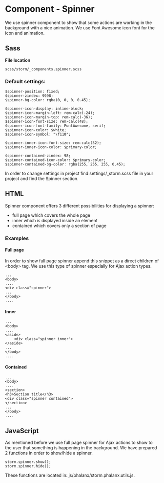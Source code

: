 #  Component - Spinner 

We use spinner component to show that some actions are working in the background with a nice animation. We use Font Awesome icon font for the icon and animation.

## Sass

**File location**

``` 
scss/storm/_components.spinner.scss
```

### Default settings:

``` 
$spinner-position: fixed;
$spinner-zindex: 9998;
$spinner-bg-color: rgba(0, 0, 0, 0.45);

$spinner-icon-display: inline-block;
$spinner-icon-margin-left: rem-calc(-24);
$spinner-icon-margin-top: rem-calc(-36);
$spinner-icon-font-size: rem-calc(48);
$spinner-icon-font-family: FontAwesome, serif;
$spinner-icon-color: $white;
$spinner-icon-symbol: "\f110";

$spinner-inner-icon-font-size: rem-calc(32);
$spinner-inner-icon-color: $primary-color;

$spinner-contained-zindex: 98;
$spinner-contained-icon-color: $primary-color;
$spinner-contained-bg-color: rgba(255, 255, 255, 0.45);
```

In order to change settings in project find settings/\_storm.scss file in your project and find the Spinner section.

## HTML

Spinner component offers 3 different possibilities for displaying a spinner:

  - full page which covers the whole page
  - inner which is displayed inside an element
  - contained which covers only a section of page

### Examples

#### Full page

In order to show full page spinner append this snippet as a direct children of \<body\> tag. We use this type of spinner especially for Ajax action types.

``` 
...
<body>
....
<div class="spinner">
...
</body>
....
```

#### Inner 

``` 
...
<body>
....
<aside>
    <div class="spinner inner">
</aside>
...
</body>
....
```

#### Contained

``` 
...
<body>
....
<section>
<h3>Section title</h3>
<div class="spinner contained">
</section>
...
</body>
....
```

## JavaScript

As mentioned before we use full page spinner for Ajax actions to show to the user that something is happening in the background. We have prepared 2 functions in order to show/hide a spinner. 

``` 
storm.spinner.show();
storm.spinner.hide();
```

These functions are located in: js/phalanx/storm.phalanx.utils.js. 

